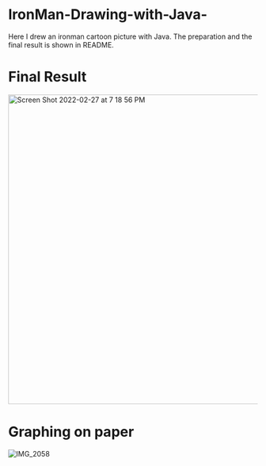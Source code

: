 # IronMan-Drawing-with-Java-
Here I drew an ironman cartoon picture with Java. The preparation and the final result is shown in README.

# Final Result
<img width="626" alt="Screen Shot 2022-02-27 at 7 18 56 PM" src="https://user-images.githubusercontent.com/99308255/155906382-9c43c7de-7e3a-4575-949f-bfa8e3e54a83.png">

# Graphing on paper
![IMG_2058](https://user-images.githubusercontent.com/99308255/155906699-6df031c1-ab3e-4c68-b2d5-138f691ad44c.JPEG)
